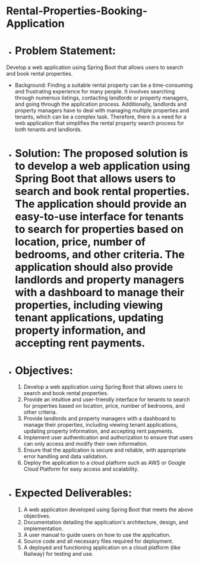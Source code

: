 # Rental-Properties-Booking-Application

- # Problem Statement: 
Develop a web application using Spring Boot that allows users to search and book rental properties.

- Background: Finding a suitable rental property can be a time-consuming and frustrating experience for many people. It involves searching through numerous listings, contacting landlords or property managers, and going through the application process. Additionally, landlords and property managers have to deal with managing multiple properties and tenants, which can be a complex task. Therefore, there is a need for a web application that simplifies the rental property search process for both tenants and landlords.

- # Solution: The proposed solution is to develop a web application using Spring Boot that allows users to search and book rental properties. The application should provide an easy-to-use interface for tenants to search for properties based on location, price, number of bedrooms, and other criteria. The application should also provide landlords and property managers with a dashboard to manage their properties, including viewing tenant applications, updating property information, and accepting rent payments.

- # Objectives:
    1. Develop a web application using Spring Boot that allows users to search and book rental properties.
    2. Provide an intuitive and user-friendly interface for tenants to search for properties based on location, price, number of bedrooms, and other criteria.
    3. Provide landlords and property managers with a dashboard to manage their properties, including viewing tenant applications, updating property information, and            accepting rent payments.
    4. Implement user authentication and authorization to ensure that users can only access and modify their own information.
    5. Ensure that the application is secure and reliable, with appropriate error handling and data validation.
    6. Deploy the application to a cloud platform such as AWS or Google Cloud Platform for easy access and scalability.
    
- # Expected Deliverables:
    1. A web application developed using Spring Boot that meets the above objectives.
    2. Documentation detailing the application's architecture, design, and implementation.
    3. A user manual to guide users on how to use the application.
    4. Source code and all necessary files required for deployment.
    5. A deployed and functioning application on a cloud platform (like Railway) for testing and use.
